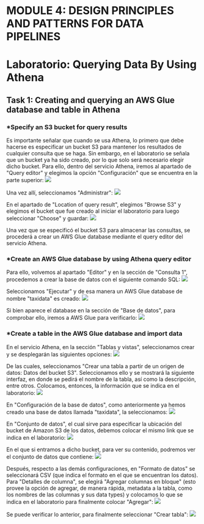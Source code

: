 # MODULE 4: DESIGN PRINCIPLES AND PATTERNS FOR DATA PIPELINES

# Laboratorio: Querying Data By Using Athena

## Task 1: Creating and querying an AWS Glue database and table in Athena

### *Specify an S3 bucket for query results
Es importante señalar que cuando se usa Athena, lo primero que debe hacerse es especificar un bucket S3 para mantener los resultados de cualquier consulta que se haga. Sin embargo, en el laboratorio se señala que un bucket ya ha sido creado, por lo que solo será necesario elegir dicho bucket.
Para ello, dentro del servicio Athena, iremos al apartado de "Query editor" y elegimos la opción "Configuración" que se encuentra en la parte superior:
![](https://github.com/DianaLlamoca/ComputacionParalelaYDistribuida/blob/main/Evaluaci%C3%B3n8-Im%C3%A1genes/Imagen1.PNG)

Una vez allí, seleccionamos "Administrar":
![](https://github.com/DianaLlamoca/ComputacionParalelaYDistribuida/blob/main/Evaluaci%C3%B3n8-Im%C3%A1genes/Imagen2.PNG)

En el apartado de "Location of query result", elegimos "Browse S3" y elegimos el bucket que fue creado al iniciar el laboratorio para luego seleccionar "Choose" y guardar:
![](https://github.com/DianaLlamoca/ComputacionParalelaYDistribuida/blob/main/Evaluaci%C3%B3n8-Im%C3%A1genes/Imagen3.PNG)


Una vez que se especificó el bucket S3 para almacenar las consultas, se procederá a crear un AWS Glue database mediante el query editor del servicio Athena.

### *Create an AWS Glue database by using Athena query editor
Para ello, volvemos al apartado "Editor" y en la sección de "Consulta 1", procedemos a crear la base de datos con el siguiente comando SQL:
![](https://github.com/DianaLlamoca/ComputacionParalelaYDistribuida/blob/main/Evaluaci%C3%B3n8-Im%C3%A1genes/Imagen4.PNG)

Seleccionamos "Ejecutar" y de esa manera un AWS Glue database de nombre "taxidata" es creado:
![](https://github.com/DianaLlamoca/ComputacionParalelaYDistribuida/blob/main/Evaluaci%C3%B3n8-Im%C3%A1genes/Imagen5.png)

Si bien aparece el database en la sección de "Base de datos", para comprobar ello, iremos a AWS Glue para verificarlo:
![](https://github.com/DianaLlamoca/ComputacionParalelaYDistribuida/blob/main/Evaluaci%C3%B3n8-Im%C3%A1genes/Imagen6.PNG)

### *Create a table in the AWS Glue database and import data
En el servicio Athena, en la sección "Tablas y vistas", seleccionamos crear y se desplegarán las siguientes opciones:
![](https://github.com/DianaLlamoca/ComputacionParalelaYDistribuida/blob/main/Evaluaci%C3%B3n8-Im%C3%A1genes/Imagen7.PNG)

De las cuales, seleccionamos "Crear una tabla a partir de un origen de datos: Datos del bucket S3". Seleccionamos ello y se mostrará la siguiente interfaz, en donde se pedirá el nombre de la tabla, así como la descripción, entre otros. Colocamos, entonces, la información que se indica en el laboratorio:
![](https://github.com/DianaLlamoca/ComputacionParalelaYDistribuida/blob/main/Evaluaci%C3%B3n8-Im%C3%A1genes/Imagen8.PNG)

En "Configuración de la base de datos", como anteriormente ya hemos creado una base de datos llamada "taxidata", la seleccionamos:
![](https://github.com/DianaLlamoca/ComputacionParalelaYDistribuida/blob/main/Evaluaci%C3%B3n8-Im%C3%A1genes/Imagen9.png)

En "Conjunto de datos", el cual sirve para especificar la ubicación del bucket de Amazon S3 de los datos, debemos colocar el mismo link que se indica en el laboratorio:
![](https://github.com/DianaLlamoca/ComputacionParalelaYDistribuida/blob/main/Evaluaci%C3%B3n8-Im%C3%A1genes/Imagen10.PNG)

En el que si entramos a dicho bucket, para ver su contenido, podremos ver el conjunto de datos que contiene:
![](https://github.com/DianaLlamoca/ComputacionParalelaYDistribuida/blob/main/Evaluaci%C3%B3n8-Im%C3%A1genes/Imagen11.PNG)

Después, respecto a las demás configuraciones, en "Formato de datos" se seleccionará CSV (que indica el formato en el que se encuentran los datos). Para "Detalles de columna", se elegirá "Agregar columnas en bloque" (esto provee la opción de agregar, de manera rápida, metadata a la tabla, como los nombres de las columnas y sus data types) y colocamos lo que se indica en el laboratorio para finalmente colocar "Agregar":
![](https://github.com/DianaLlamoca/ComputacionParalelaYDistribuida/blob/main/Evaluaci%C3%B3n8-Im%C3%A1genes/Imagen12.PNG)

Se puede verificar lo anterior, para finalmente seleccionar "Crear tabla":
![](https://github.com/DianaLlamoca/ComputacionParalelaYDistribuida/blob/main/Evaluaci%C3%B3n8-Im%C3%A1genes/Imagen13.PNG)
